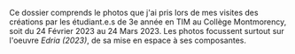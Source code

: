 Ce dossier comprends le photos que j'ai pris lors de mes visites des créations par les étudiant.e.s de 3e année en TIM au Collège Montmorency, soit du 24 Février 2023 au 24 Mars 2023.
Les photos focussent surtout sur l'oeuvre *Edria (2023)*, de sa mise en espace à ses composantes.
